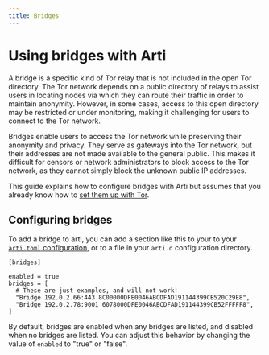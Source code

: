 ```yaml
---
title: Bridges
---
```


# Using bridges with Arti

A bridge is a specific kind of Tor relay that is not included in the open Tor directory. The Tor network depends on a public directory of relays to assist users in locating nodes via which they can route their traffic in order to maintain anonymity. However, in some cases, access to this open directory may be restricted or under monitoring, making it challenging for users to connect to the Tor network.

Bridges enable users to access the Tor network while preserving their anonymity and privacy. They serve as gateways into the Tor network, but their addresses are not made available to the general public. This makes it difficult for censors or network administrators to block access to the Tor network, as they cannot simply block the unknown public IP addresses.

This guide explains how to configure bridges with Arti but assumes that you already know how to [set them up with Tor](https://tb-manual.torproject.org/bridges/).

## Configuring bridges

To add a bridge to arti, you can add a section like this to your to your [`arti.toml` configuration](/guides/cli-reference#congiuration-file), or to a file in your `arti.d` configuration directory.

```
[bridges]

enabled = true
bridges = [
  # These are just examples, and will not work!
  "Bridge 192.0.2.66:443 8C00000DFE0046ABCDFAD191144399CB520C29E8",
  "Bridge 192.0.2.78:9001 6078000DFE0046ABCDFAD191144399CB52FFFFF8",
]
```

By default, bridges are enabled when any bridges are listed, and disabled when no bridges are listed.  You can adjust this behavior by changing the value of `enabled` to "true" or "false".
